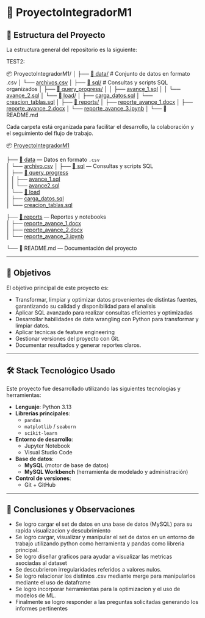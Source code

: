 # 📁 ProyectoIntegradorM1

## 📐 Estructura del Proyecto

La estructura general del repositorio es la siguiente:



TEST2:

📦 ProyectoIntegradorM1/
│
├── [📁 data/](./data/)                     # Conjunto de datos en formato .csv
│   └── [archivos.csv](./data/archivos.csv)
│
├── [📁 sql/](./sql/)                      # Consultas y scripts SQL organizados
│   ├── [📁 query_progress/](./sql/query_progress/)
│   │   ├── [avance_1.sql](./sql/query_progress/avance_1.sql)
│   │   └── [avance_2.sql](./sql/query_progress/avance2.sql)
│   └── [📁 load/](./sql/load/)
│       ├── [carga_datos.sql](./sql/load/carga_datos.sql)
│       └── [creacion_tablas.sql](./sql/load/creacion_tablas.sql)
│
├── [📁 reports/](./reports/)
│   ├── [reporte_avance_1.docx](./reports/reporte_avance_1.docx)
│   ├── [reporte_avance_2.docx](./reports/reporte_avance_2.docx)
│   └── [reporte_avance_3.ipynb](./reports/reporte_avance_3.ipynb)
│
└── 📝 README.md


Cada carpeta está organizada para facilitar el desarrollo, la colaboración y el seguimiento del flujo de trabajo.


📦 [ProyectoIntegradorM1](.)

├── [📁 data](./data/) — Datos en formato `.csv`  
│        └── [archivo.csv](./data/archivo.csv)
│
├── [📁 sql](./sql/) — Consultas y scripts SQL  
│        ├── [📁 query_progress](./sql/query_progress/)  
│        │   ├── [avance_1.sql](./sql/query_progress/avance_1.sql)  
│        │   └── [avance2.sql](./sql/query_progress/avance2.sql)  
│        └── [📁 load](./sql/load/)  
│        ├── [carga_datos.sql](./sql/load/carga_datos.sql)  
│        └── [creacion_tablas.sql](./sql/load/creacion_tablas.sql)

├── [📁 reports](./reports/) — Reportes y notebooks  
│        ├── [reporte_avance_1.docx](./reports/reporte_avance_1.docx)  
│        ├── [reporte_avance_2.docx](./reports/reporte_avance_2.docx)  
│        └── [reporte_avance_3.ipynb](./reports/reporte_avance_3.ipynb)

└── 📝 README.md — Documentación del proyecto

---

## 🎯 Objetivos

El objetivo principal de este proyecto es:

- Transformar, limpiar y optimizar datos provenientes de distintas fuentes, garantizando su calidad y disponibilidad para el analisis
- Aplicar SQL avanzado para realizar consultas eficientes y optimizadas
- Desarrollar habilidades de data wrangling con Python para transformar y limpiar datos.
- Aplicar tecnicas de feature engineering
- Gestionar versiones del proyecto con Git.
- Documentar resultados y generar reportes claros.

---

## 🛠️ Stack Tecnológico Usado

Este proyecto fue desarrollado utilizando las siguientes tecnologías y herramientas:

- **Lenguaje**: Python 3.13
- **Librerías principales**:
  - `pandas`
  - `matplotlib` / `seaborn`
  - `scikit-learn`
- **Entorno de desarrollo**:
  - Jupyter Notebook
  - Visual Studio Code
- **Base de datos**:
  - **MySQL** (motor de base de datos)
  - **MySQL Workbench** (herramienta de modelado y administración)
- **Control de versiones**:
  - Git + GitHub

---

## 💬 Conclusiones y Observaciones

- Se logro cargar el set de datos en una base de datos (MySQL) para su rapida visualizacion y descubrimiento
- Se logro cargar, visualizar y manipular el set de datos en un entorno de trabajo utilizando python como herramienta y pandas como libreria principal.
- Se logro diseñar graficos para ayudar a visualizar las metricas asociadas al dataset
- Se descubrieron irregularidades referidos a valores nulos.
- Se logro relacionar los distintos .csv mediante merge para manipularlos mediante el uso de dataframe
- Se logro incorporar herramientas para la optimizacion  y el uso de modelos de ML.
- Finalmente se logro responder a las preguntas solicitadas generando los informes pertinentes